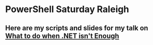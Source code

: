 # PowerShell Saturday Raleigh

## Here are my scripts and slides for my talk on [What to do when .NET isn't Enough](https://github.com/jcwalker/PowerShell-Public-Material/tree/master/2019/PSSatRaleigh)
